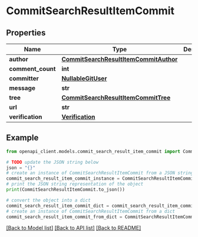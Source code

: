 # CommitSearchResultItemCommit


## Properties

Name | Type | Description | Notes
------------ | ------------- | ------------- | -------------
**author** | [**CommitSearchResultItemCommitAuthor**](CommitSearchResultItemCommitAuthor.md) |  | 
**comment_count** | **int** |  | 
**committer** | [**NullableGitUser**](NullableGitUser.md) |  | 
**message** | **str** |  | 
**tree** | [**CommitSearchResultItemCommitTree**](CommitSearchResultItemCommitTree.md) |  | 
**url** | **str** |  | 
**verification** | [**Verification**](Verification.md) |  | [optional] 

## Example

```python
from openapi_client.models.commit_search_result_item_commit import CommitSearchResultItemCommit

# TODO update the JSON string below
json = "{}"
# create an instance of CommitSearchResultItemCommit from a JSON string
commit_search_result_item_commit_instance = CommitSearchResultItemCommit.from_json(json)
# print the JSON string representation of the object
print(CommitSearchResultItemCommit.to_json())

# convert the object into a dict
commit_search_result_item_commit_dict = commit_search_result_item_commit_instance.to_dict()
# create an instance of CommitSearchResultItemCommit from a dict
commit_search_result_item_commit_from_dict = CommitSearchResultItemCommit.from_dict(commit_search_result_item_commit_dict)
```
[[Back to Model list]](../README.md#documentation-for-models) [[Back to API list]](../README.md#documentation-for-api-endpoints) [[Back to README]](../README.md)


